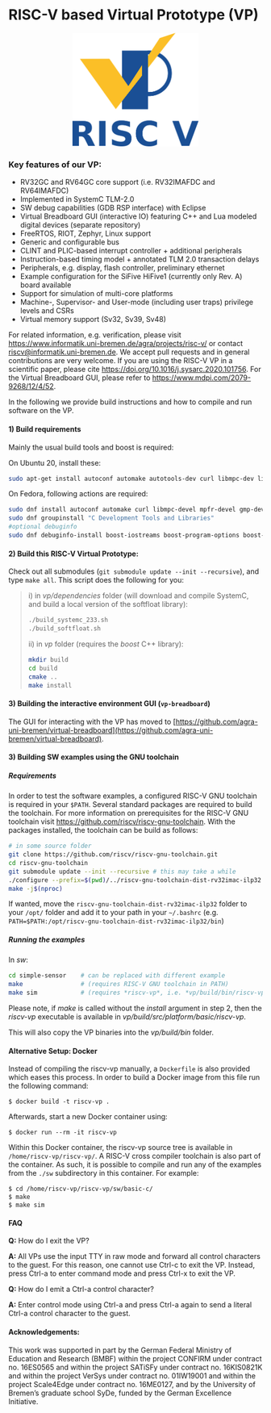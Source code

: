 # RISC-V based Virtual Prototype (VP)

<p align="center">
  <img src="./img/riscv-vp_logo.png" alt="RISC-V based Virtual Prototype (VP)" width="250"/>
</p>

### Key features of our VP:

 - RV32GC and RV64GC core support (i.e. RV32IMAFDC and RV64IMAFDC)
 - Implemented in SystemC TLM-2.0
 - SW debug capabilities (GDB RSP interface) with Eclipse
 - Virtual Breadboard GUI (interactive IO) featuring C++ and Lua modeled digital devices (separate repository)
 - FreeRTOS, RIOT, Zephyr, Linux support
 - Generic and configurable bus
 - CLINT and PLIC-based interrupt controller + additional peripherals
 - Instruction-based timing model + annotated TLM 2.0 transaction delays
 - Peripherals, e.g. display, flash controller, preliminary ethernet
 - Example configuration for the SiFive HiFive1 (currently only Rev. A) board available
 - Support for simulation of multi-core platforms
 - Machine-, Supervisor- and User-mode (including user traps) privilege levels and CSRs
 - Virtual memory support (Sv32, Sv39, Sv48)


For related information, e.g. verification, please visit https://www.informatik.uni-bremen.de/agra/projects/risc-v/ or contact <riscv@informatik.uni-bremen.de>. 
We accept pull requests and in general contributions are very welcome.
If you are using the RISC-V VP in a scientific paper, please cite https://doi.org/10.1016/j.sysarc.2020.101756. For the Virtual Breadboard GUI, please refer to https://www.mdpi.com/2079-9268/12/4/52.


In the following we provide build instructions and how to compile and run software on the VP.


#### 1) Build requirements

Mainly the usual build tools and boost is required:

On Ubuntu 20, install these:
```bash
sudo apt-get install autoconf automake autotools-dev curl libmpc-dev libmpfr-dev libgmp-dev gawk build-essential bison flex texinfo libgoogle-perftools-dev libtool patchutils bc zlib1g-dev libexpat-dev libboost-iostreams-dev libboost-program-options-dev libboost-log-dev qt5-default
```

On Fedora, following actions are required:
```bash
sudo dnf install autoconf automake curl libmpc-devel mpfr-devel gmp-devel gawk bison flex texinfo gperf libtool patchutils bc zlib-devel expat-devel cmake boost-devel qt5-qtbase qt5-qtbase-devel
sudo dnf groupinstall "C Development Tools and Libraries"
#optional debuginfo
sudo dnf debuginfo-install boost-iostreams boost-program-options boost-regex bzip2-libs glibc libgcc libicu libstdc++ zlib
```

#### 2) Build this RISC-V Virtual Prototype:


Check out all submodules (`git submodule update --init --recursive`), and type `make all`. This script does the following for you:

>
>i) in *vp/dependencies* folder (will download and compile SystemC, and build a local version of the softfloat library):
>
>```bash
>./build_systemc_233.sh
>./build_softfloat.sh
>```
>
>
>ii) in *vp* folder (requires the *boost* C++ library):
> 
>```bash
>mkdir build
>cd build
>cmake ..
>make install
>```

#### 3) Building the interactive environment GUI (`vp-breadboard`)

The GUI for interacting with the VP has moved to [https://github.com/agra-uni-bremen/virtual-breadboard](https://github.com/agra-uni-bremen/virtual-breadboard).

#### 3) Building SW examples using the GNU toolchain

##### Requirements

In order to test the software examples, a configured RISC-V GNU toolchain is required in your `$PATH`.
Several standard packages are required to build the toolchain.
For more information on prerequisites for the RISC-V GNU toolchain visit https://github.com/riscv/riscv-gnu-toolchain.
With the packages installed, the toolchain can be build as follows:

```bash
# in some source folder
git clone https://github.com/riscv/riscv-gnu-toolchain.git
cd riscv-gnu-toolchain
git submodule update --init --recursive # this may take a while
./configure --prefix=$(pwd)/../riscv-gnu-toolchain-dist-rv32imac-ilp32 --with-arch=rv32imac --with-abi=ilp32
make -j$(nproc)
```

If wanted, move the `riscv-gnu-toolchain-dist-rv32imac-ilp32` folder to your `/opt/` folder and add it to your path in your `~/.bashrc`
(e.g. `PATH=$PATH:/opt/riscv-gnu-toolchain-dist-rv32imac-ilp32/bin`)

##### Running the examples

In *sw*:

```bash
cd simple-sensor    # can be replaced with different example
make                # (requires RISC-V GNU toolchain in PATH)
make sim            # (requires *riscv-vp*, i.e. *vp/build/bin/riscv-vp*, executable in PATH)
```

Please note, if *make* is called without the *install* argument in step 2, then the *riscv-vp* executable is available in *vp/build/src/platform/basic/riscv-vp*.



This will also copy the VP binaries into the *vp/build/bin* folder.

#### Alternative Setup: Docker

Instead of compiling the riscv-vp manually, a `Dockerfile` is also
provided which eases this process. In order to build a Docker image from
this file run the following command:

	$ docker build -t riscv-vp .

Afterwards, start a new Docker container using:

	$ docker run --rm -it riscv-vp

Within this Docker container, the riscv-vp source tree is available in
`/home/riscv-vp/riscv-vp/`. A RISC-V cross compiler toolchain is also
part of the container. As such, it is possible to compile and run any of
the examples from the `./sw` subdirectory in this container. For
example:

	$ cd /home/riscv-vp/riscv-vp/sw/basic-c/
	$ make
	$ make sim

#### FAQ

**Q:** How do I exit the VP?

**A:** All VPs use the input TTY in raw mode and forward all control
characters to the guest. For this reason, one cannot use Ctrl-c to exit
the VP. Instead, press Ctrl-a to enter command mode and press Ctrl-x to
exit the VP.

**Q:** How do I emit a Ctrl-a control character?

**A:** Enter control mode using Ctrl-a and press Ctrl-a again to send a
literal Ctrl-a control character to the guest.

#### Acknowledgements:

This work was supported in part by the German Federal Ministry of Education and Research (BMBF) within the project CONFIRM under contract no. 16ES0565 and within the project SATiSFy under contract no. 16KIS0821K and within the project VerSys under contract no. 01IW19001 and within the project Scale4Edge under contract no. 16ME0127, and by the University of Bremen’s graduate school SyDe, funded by the German Excellence Initiative.
